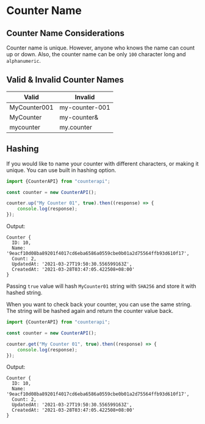 # Counter Name

## Counter Name Considerations

Counter name is unique. However, anyone who knows the name can count up or down. Also, the counter name can be
only `100` character long and `alphanumeric`.

## Valid & Invalid Counter Names

|Valid|Invalid|
|---|---|
|MyCounter001|my-counter-001| 
|MyCounter|my-counter&|
|mycounter|my.counter|

## Hashing

If you would like to name your counter with different characters, or making it unique. You can use built in hashing
option.

```typescript
import {CounterAPI} from "counterapi";

const counter = new CounterAPI();

counter.up("My Counter 01", true).then((response) => {
    console.log(response);
});
```

Output:

```shell
Counter {
  ID: 10,
  Name: '9eacf10d08ba89201f4017cd6eba6586a0559cbe0b01a2d75564ffb93d610f17',
  Count: 2,
  UpdatedAt: '2021-03-27T19:50:30.556599163Z',
  CreatedAt: '2021-03-28T03:47:05.422508+08:00'
}
```

Passing `true` value will hash `MyCounter01` string with `SHA256` and store it with hashed string.

When you want to check back your counter, you can use the same string. The string will be hashed again and return the
counter value back.

```typescript
import {CounterAPI} from "counterapi";

const counter = new CounterAPI();

counter.get("My Counter 01", true).then((response) => {
    console.log(response);
});
```

Output:

```shell
Counter {
  ID: 10,
  Name: '9eacf10d08ba89201f4017cd6eba6586a0559cbe0b01a2d75564ffb93d610f17',
  Count: 2,
  UpdatedAt: '2021-03-27T19:50:30.556599163Z',
  CreatedAt: '2021-03-28T03:47:05.422508+08:00'
}
```
